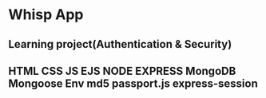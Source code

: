 # Whisp App
## Learning project(Authentication & Security)
## HTML CSS JS EJS NODE EXPRESS MongoDB Mongoose Env md5 passport.js express-session
